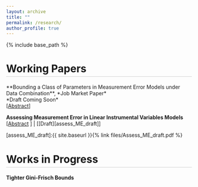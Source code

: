 ```yaml
---
layout: archive
title: ""
permalink: /research/
author_profile: true
---
```


{% include base_path %}

<h1 style="border-bottom: 0.5px solid rgba(0,0,0,0.2); padding-bottom: 4px;">
Working Papers
</h1>
**Bounding a Class of Parameters in Measurement Error Models under Data Combination**,  *Job Market Paper* <br/>
*Draft Coming Soon*<br/>
[<a href="#"  onclick="visib('jmp'); return false;">Abstract</a>] 

<div id="jmp" style="display: none; padding: 5px">
Validation data that includes both the measurements and the true values provides an effective way to address measurement error. However, obtaining this data can be challenging due to issues related to data collection and matching. This paper studies measurement error models when the measurement and the true value are observed in two different datasets that cannot be matched. We consider a class of parameters that are essential for understanding (non-classical) measurement error and derive their bounds by solving linear programming problems. Our framework allows for an extensive set of identifying assumptions, ensuring flexible structures for the measurement error. We demonstrate our approach using two unmatched datasets: one with reported welfare benefits and the other with actual benefits.
<br/></div>


**Assessing Measurement Error in Linear Instrumental Variables Models**<br/>
[<a href="#"  onclick="visib('assess_ME'); return false;">Abstract</a> ] | [[Draft][assess_ME_draft]]

<div id="assess_ME" style="display: none; padding: 5px">
  In linear regression analysis, it is common to use instruments to address measurement error in the regressor. However, bias can still arise if the measurement error correlates with either the true variable, other regressors, or the instrument. This paper develops a sensitivity analysis framework for linear instrumental variables (IV) models that accounts for such concerns. We establish bounds for the parameter of interest using a set of sensitivity parameters that restrict the consistent deviations of the measurement from the true variable.  We illustrate our methods in an empirical study that uses twins data to analyze the effect of schooling level on wages.
<br/></div>

[assess_ME_draft]:{{ site.baseurl }}{% link files/Assess_ME_draft.pdf %}

<h1 style="border-bottom: 0.5px solid rgba(0,0,0,0.2); padding-bottom: 4px; margin-top: 40px;">
Works in Progress
</h1>

**Tighter Gini-Frisch Bounds**


<script>
function visib(id){
  var el = document.getElementById(id);
  if (!el) return;
  el.style.display = (el.style.display === 'none' || el.style.display === '') ? 'block' : 'none';
}
</script>
